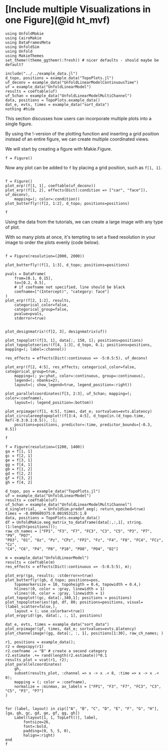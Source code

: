 # [Include multiple Visualizations in one Figure](@id ht_mvf)

```@example main
using UnfoldMakie
using CairoMakie
using DataFramesMeta
using UnfoldSim
using Unfold
using MakieThemes
set_theme!(theme_ggthemr(:fresh)) # nicer defaults - should maybe be default?

```
```@example main
include("../../example_data.jl")
d_topo, positions = example_data("TopoPlots.jl")
uf_deconv = example_data("UnfoldLinearModelContinuousTime")
uf = example_data("UnfoldLinearModel")
results = coeftable(uf)
uf_5chan = example_data("UnfoldLinearModelMultiChannel")
data, positions = TopoPlots.example_data()
dat_e, evts, times = example_data("sort_data")    
nothing #hide
```
This section discusses how users can incorporate multiple plots into a single figure.

By using the !-version of the plotting function and inserting a grid position instead of an entire figure, we can create multiple coordinated views.

We will start by creating a figure with Makie.Figure. 

`f = Figure()`

Now any plot can be added to `f` by placing a grid position, such as `f[1, 1]`.

```@example main

f = Figure()
plot_erp!(f[1, 1], coeftable(uf_deconv))
plot_erp!(f[1, 2], effects(Dict(:condition => ["car", "face"]), uf_deconv), 
    mapping=(; color=:condition))
plot_butterfly!(f[2, 1:2], d_topo; positions=positions)

f
```

Using the data from the tutorials, we can create a large image with any type of plot.

With so many plots at once, it's tempting to set a fixed resolution in your image to order the plots evenly (code below).

```@example main

f = Figure(resolution=(2000, 2000))

plot_butterfly!(f[1, 1:3], d_topo; positions=positions)

pvals = DataFrame(
    from=[0.1, 0.15],
    to=[0.2, 0.5],
    # if coefname not specified, line should be black
    coefname=["(Intercept)", "category: face"]
)
plot_erp!(f[2, 1:2], results, 
    categorical_color=false,
    categorical_group=false,
    pvalue=pvals,
    stderror=true)


plot_designmatrix!(f[2, 3], designmatrix(uf))

plot_topoplot!(f[3, 1], data[:, 150, 1]; positions=positions)
plot_topoplotseries!(f[4, 1:3], d_topo, 0.1; positions=positions, mapping=(; label=:channel))

res_effects = effects(Dict(:continuous => -5:0.5:5), uf_deconv)

plot_erp!(f[2, 4:5], res_effects; categorical_color=false, categorical_group=true,
    mapping=(; y=:yhat, color=:continuous, group=:continuous),
    legend=(; nbanks=2),
    layout=(; show_legend=true, legend_position=:right))

plot_parallelcoordinates(f[3, 2:3], uf_5chan; mapping=(; color=:coefname), 
    layout=(; legend_position=:bottom))

plot_erpimage!(f[1, 4:5], times, dat_e; sortvalues=evts.Δlatency)
plot_circulareegtopoplot!(f[3:4, 4:5], d_topo[in.(d_topo.time, Ref(-0.3:0.1:0.5)), :];
    positions=positions, predictor=:time, predictor_bounds=[-0.3, 0.5])

f
```

```@example main
f = Figure(resolution=(1200, 1400))
ga = f[1, 1]
gc = f[2, 1]
ge = f[3, 1]
gg = f[4, 1]
gb = f[1, 2]
gd = f[2, 2]
gf = f[3, 2]
gh = f[4, 2]

d_topo, pos = example_data("TopoPlots.jl")
uf = example_data("UnfoldLinearModel")
results = coeftable(uf)
uf_5chan = example_data("UnfoldLinearModelMultiChannel")
d_singletrial, _ = UnfoldSim.predef_eeg(; return_epoched=true)
times = -0.099609375:0.001953125:1.0
data, positions = TopoPlots.example_data()
df = UnfoldMakie.eeg_matrix_to_dataframe(data[:,:,1], string.(1:length(positions)));
raw_ch_names = ["FP1", "F3", "F7", "FC3", "C3", "C5", "P3", "P7", "P9", "PO7", 
"PO3", "O1", "Oz", "Pz", "CPz", "FP2", "Fz", "F4", "F8", "FC4", "FCz", "Cz", 
"C4", "C6", "P4", "P8", "P10", "PO8", "PO4", "O2"]

m = example_data("UnfoldLinearModel")
results = coeftable(m)
res_effects = effects(Dict(:continuous => -5:0.5:5), m);

plot_erp!(ga, results; :stderror=>true)
plot_butterfly!(gb, d_topo; positions=pos, 
    topomarkersize = 10, topoheigth = 0.4, topowidth = 0.4,)
    hlines!(0, color = :gray, linewidth = 1)
    vlines!(0, color = :gray, linewidth = 1)
plot_topoplot!(gc, data[:,340,1]; positions = positions)
plot_topoplotseries!(gd, df, 80; positions=positions, visual=(label_scatter=false,), 
    layout = (; use_colorbar=true))
plot_erpgrid!(ge, data[:, :, 1], positions)

dat_e, evts, times = example_data("sort_data")
plot_erpimage!(gf, times, dat_e; sortvalues=evts.Δlatency)
plot_channelimage!(gg, data[:, :, 1], positions[1:30], raw_ch_names; )

r1, positions = example_data();
r2 = deepcopy(r1)
r2.coefname .= "B" # create a second category
r2.estimate .+= rand(length(r2.estimate))*0.1
results_plot = vcat(r1, r2);
plot_parallelcoordinates(
    gh,
    subset(results_plot, :channel => x -> x .< 8, :time => x -> x .< 0);
    mapping = (; color = :coefname),    
    normalize = :minmax, ax_labels = ["FP1", "F3", "F7", "FC3", "C3", "C5", "P3", "P7"]
)


for (label, layout) in zip(["A", "B", "C", "D", "E", "F", "G", "H"], [ga, gb, gc, gd, ge, gf, gg, gh])
    Label(layout[1, 1, TopLeft()], label,
        fontsize=26,
        font=:bold,
        padding=(0, 5, 5, 0),
        halign=:right)
end
f
```